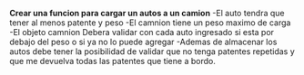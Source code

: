 **Crear una funcion para cargar un autos a un camion**
-El auto tendra que tener al menos patente y peso
-El camnion tiene un peso maximo de carga
-El objeto camnion Debera validar con cada auto ingresado si esta por debajo del peso o si ya no lo puede agregar
-Ademas de almacenar los autos debe tener la posibilidad de validar que no tenga patentes repetidas y que me devuelva todas las patentes que tiene a bordo.